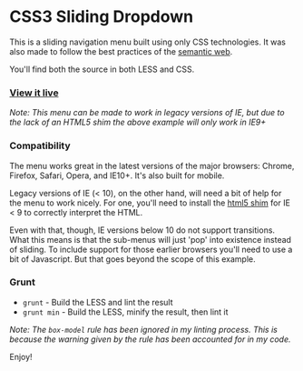 CSS3 Sliding Dropdown
========================

This is a sliding navigation menu built using only CSS technologies. It was also made to follow the best practices of the [semantic web][sem].

You'll find both the source in both LESS and CSS.

### [View it live][example]

[sem]: http://en.wikipedia.org/wiki/Semantic_Web "Semantic Web"
[example]: http://jmeas.com/github/menu-slide/  "CSS3 Dropdown with Fade"

*Note: This menu can be made to work in legacy versions of IE, but due to the lack of an HTML5 shim the above example will only work in IE9+*

### Compatibility

The menu works great in the latest versions of the major browsers: Chrome, Firefox, Safari, Opera, and IE10+. It's also built for mobile.

Legacy versions of IE (< 10), on the other hand, will need a bit of help for the menu to work nicely. For one, you'll need to install the [html5 shim](http://code.google.com/p/html5shim/) for IE < 9 to correctly interpret the HTML.

Even with that, though, IE versions below 10 do not support transitions. What this means is that the sub-menus will just 'pop' into existence instead of sliding. To include support for those earlier browsers you'll need to use a bit of Javascript. But that goes beyond the scope of this example.

### Grunt

- `grunt` - Build the LESS and lint the result
- `grunt min` - Build the LESS, minify the result, then lint it

*Note: The `box-model` rule has been ignored in my linting process. This is because the warning given by the rule has been accounted for in my code.*


Enjoy!